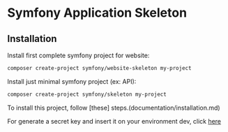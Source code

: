 # Symfony Application Skeleton


## Installation

Install first complete symfony project for website:
```bash
composer create-project symfony/website-skeleton my-project
```

Install just minimal symfony project (ex: API):
```bash
composer create-project symfony/skeleton my-project
```

To install this project, follow [these] steps.(documentation/installation.md)

For generate a secret key and insert it on your environment dev, click [here](http://nux.net/secret)
